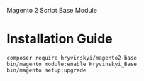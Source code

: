 Magento 2 Script Base Module

# Installation Guide

```
composer require hryvinskyi/magento2-base
bin/magento module:enable Hryvinskyi_Base
bin/magento setup:upgrade
```